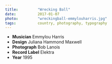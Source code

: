 ```yaml
---
title:         "Wrecking Ball"
date:          2017-01-07
photo:         "wreckingball-emmylouharris.jpg"
tags:          country, photography, typography
---
```

- **Musician** Emmylou Harris
- **Design** Juliana Hammond Maxwell
- **Photograph** Bob Lanois
- **Record Label** Elektra
- **Year** 1995
